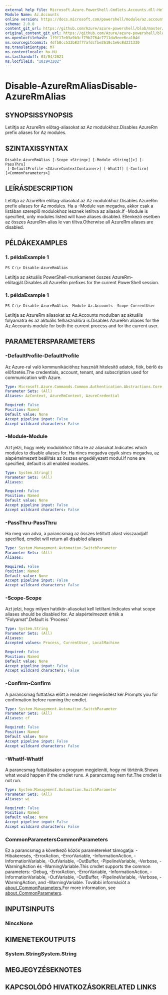 ```yaml
---
external help file: Microsoft.Azure.PowerShell.Cmdlets.Accounts.dll-Help.xml
Module Name: Az.Accounts
online version: https://docs.microsoft.com/powershell/module/az.accounts/disable-azurermalias
schema: 2.0.0
content_git_url: https://github.com/Azure/azure-powershell/blob/master/src/Accounts/Accounts/help/Disable-AzureRmAlias.md
original_content_git_url: https://github.com/Azure/azure-powershell/blob/master/src/Accounts/Accounts/help/Disable-AzureRmAlias.md
ms.openlocfilehash: 1f9f17e03a9b3cf79b2764c7711da9eee6ca104d
ms.sourcegitcommit: 4dfb0cc533b83f77afdcfbe2618c1e6c8d221330
ms.translationtype: MT
ms.contentlocale: hu-HU
ms.lasthandoff: 03/04/2021
ms.locfileid: "101943202"
---
```

# <span data-ttu-id="0f26a-101">Disable-AzureRmAlias</span><span class="sxs-lookup"><span data-stu-id="0f26a-101">Disable-AzureRmAlias</span></span>

## <span data-ttu-id="0f26a-102">SYNOPSIS</span><span class="sxs-lookup"><span data-stu-id="0f26a-102">SYNOPSIS</span></span>
<span data-ttu-id="0f26a-103">Letiltja az AzureRm előtag-aliasokat az Az modulokhoz.</span><span class="sxs-lookup"><span data-stu-id="0f26a-103">Disables AzureRm prefix aliases for Az modules.</span></span>

## <span data-ttu-id="0f26a-104">SZINTAXIS</span><span class="sxs-lookup"><span data-stu-id="0f26a-104">SYNTAX</span></span>

```
Disable-AzureRmAlias [-Scope <String>] [-Module <String[]>] [-PassThru]
 [-DefaultProfile <IAzureContextContainer>] [-WhatIf] [-Confirm] [<CommonParameters>]
```

## <span data-ttu-id="0f26a-105">LEÍRÁS</span><span class="sxs-lookup"><span data-stu-id="0f26a-105">DESCRIPTION</span></span>
<span data-ttu-id="0f26a-106">Letiltja az AzureRm előtag-aliasokat az Az modulokhoz.</span><span class="sxs-lookup"><span data-stu-id="0f26a-106">Disables AzureRm prefix aliases for Az modules.</span></span> <span data-ttu-id="0f26a-107">Ha a -Module van megadva, akkor csak a listában szereplő modulokhoz lesznek letiltva az aliasok.</span><span class="sxs-lookup"><span data-stu-id="0f26a-107">If -Module is specified, only modules listed will have aliases disabled.</span></span> <span data-ttu-id="0f26a-108">Ellenkező esetben az összes AzureRm-alias le van tiltva.</span><span class="sxs-lookup"><span data-stu-id="0f26a-108">Otherwise all AzureRm aliases are disabled.</span></span>

## <span data-ttu-id="0f26a-109">PÉLDÁK</span><span class="sxs-lookup"><span data-stu-id="0f26a-109">EXAMPLES</span></span>

### <span data-ttu-id="0f26a-110">1. példa</span><span class="sxs-lookup"><span data-stu-id="0f26a-110">Example 1</span></span>
```
PS C:\> Disable-AzureRmAlias
```

<span data-ttu-id="0f26a-111">Letiltja az aktuális PowerShell-munkamenet összes AzureRm-előtagját.</span><span class="sxs-lookup"><span data-stu-id="0f26a-111">Disables all AzureRm prefixes for the current PowerShell session.</span></span>

### <span data-ttu-id="0f26a-112">1. példa</span><span class="sxs-lookup"><span data-stu-id="0f26a-112">Example 1</span></span>
```
PS C:\> Disable-AzureRmAlias -Module Az.Accounts -Scope CurrentUser
```

<span data-ttu-id="0f26a-113">Letiltja az AzureRm aliasokat az Az.Accounts modulban az aktuális folyamatra és az aktuális felhasználóra is.</span><span class="sxs-lookup"><span data-stu-id="0f26a-113">Disables AzureRm aliases for the Az.Accounts module for both the current process and for the current user.</span></span>

## <span data-ttu-id="0f26a-114">PARAMETERS</span><span class="sxs-lookup"><span data-stu-id="0f26a-114">PARAMETERS</span></span>

### <span data-ttu-id="0f26a-115">-DefaultProfile</span><span class="sxs-lookup"><span data-stu-id="0f26a-115">-DefaultProfile</span></span>
<span data-ttu-id="0f26a-116">Az Azure-ral való kommunikációhoz használt hitelesítő adatok, fiók, bérlő és előfizetés.</span><span class="sxs-lookup"><span data-stu-id="0f26a-116">The credentials, account, tenant, and subscription used for communication with Azure.</span></span>

```yaml
Type: Microsoft.Azure.Commands.Common.Authentication.Abstractions.Core.IAzureContextContainer
Parameter Sets: (All)
Aliases: AzContext, AzureRmContext, AzureCredential

Required: False
Position: Named
Default value: None
Accept pipeline input: False
Accept wildcard characters: False
```

### <span data-ttu-id="0f26a-117">-Module</span><span class="sxs-lookup"><span data-stu-id="0f26a-117">-Module</span></span>
<span data-ttu-id="0f26a-118">Azt jelzi, hogy mely modulokhoz tiltsa le az aliasokat.</span><span class="sxs-lookup"><span data-stu-id="0f26a-118">Indicates which modules to disable aliases for.</span></span>
<span data-ttu-id="0f26a-119">Ha nincs megadva egyik sincs megadva, az alapértelmezett beállítás az összes engedélyezett modul.</span><span class="sxs-lookup"><span data-stu-id="0f26a-119">If none are specified, default is all enabled modules.</span></span>

```yaml
Type: System.String[]
Parameter Sets: (All)
Aliases:

Required: False
Position: Named
Default value: None
Accept pipeline input: False
Accept wildcard characters: False
```

### <span data-ttu-id="0f26a-120">-PassThru</span><span class="sxs-lookup"><span data-stu-id="0f26a-120">-PassThru</span></span>
<span data-ttu-id="0f26a-121">Ha meg van adva, a parancsmag az összes letiltott aliast visszaadja</span><span class="sxs-lookup"><span data-stu-id="0f26a-121">If specified, cmdlet will return all disabled aliases</span></span>

```yaml
Type: System.Management.Automation.SwitchParameter
Parameter Sets: (All)
Aliases:

Required: False
Position: Named
Default value: None
Accept pipeline input: False
Accept wildcard characters: False
```

### <span data-ttu-id="0f26a-122">-Scope</span><span class="sxs-lookup"><span data-stu-id="0f26a-122">-Scope</span></span>
<span data-ttu-id="0f26a-123">Azt jelzi, hogy milyen hatókör-aliasokat kell letiltani.</span><span class="sxs-lookup"><span data-stu-id="0f26a-123">Indicates what scope aliases should be disabled for.</span></span> <span data-ttu-id="0f26a-124">Az alapértelmezett érték a "Folyamat".</span><span class="sxs-lookup"><span data-stu-id="0f26a-124">Default is 'Process'</span></span>

```yaml
Type: System.String
Parameter Sets: (All)
Aliases:
Accepted values: Process, CurrentUser, LocalMachine

Required: False
Position: Named
Default value: None
Accept pipeline input: False
Accept wildcard characters: False
```

### <span data-ttu-id="0f26a-125">-Confirm</span><span class="sxs-lookup"><span data-stu-id="0f26a-125">-Confirm</span></span>
<span data-ttu-id="0f26a-126">A parancsmag futtatása előtt a rendszer megerősítést kér.</span><span class="sxs-lookup"><span data-stu-id="0f26a-126">Prompts you for confirmation before running the cmdlet.</span></span>

```yaml
Type: System.Management.Automation.SwitchParameter
Parameter Sets: (All)
Aliases: cf

Required: False
Position: Named
Default value: None
Accept pipeline input: False
Accept wildcard characters: False
```

### <span data-ttu-id="0f26a-127">-WhatIf</span><span class="sxs-lookup"><span data-stu-id="0f26a-127">-WhatIf</span></span>
<span data-ttu-id="0f26a-128">A parancsmag futtatásakor a program megjeleníti, hogy mi történik.</span><span class="sxs-lookup"><span data-stu-id="0f26a-128">Shows what would happen if the cmdlet runs.</span></span>
<span data-ttu-id="0f26a-129">A parancsmag nem fut.</span><span class="sxs-lookup"><span data-stu-id="0f26a-129">The cmdlet is not run.</span></span>

```yaml
Type: System.Management.Automation.SwitchParameter
Parameter Sets: (All)
Aliases: wi

Required: False
Position: Named
Default value: None
Accept pipeline input: False
Accept wildcard characters: False
```

### <span data-ttu-id="0f26a-130">CommonParameters</span><span class="sxs-lookup"><span data-stu-id="0f26a-130">CommonParameters</span></span>
<span data-ttu-id="0f26a-131">Ez a parancsmag a következő közös paramétereket támogatja: -Hibakeresés, -ErrorAction, -ErrorVariable, -InformationAction, -InformationVariable, -OutVariable, -OutBuffer, -PipelineVariable, -Verbose, -WarningAction és -WarningVariable.</span><span class="sxs-lookup"><span data-stu-id="0f26a-131">This cmdlet supports the common parameters: -Debug, -ErrorAction, -ErrorVariable, -InformationAction, -InformationVariable, -OutVariable, -OutBuffer, -PipelineVariable, -Verbose, -WarningAction, and -WarningVariable.</span></span> <span data-ttu-id="0f26a-132">További információt a [about_CommonParameters.](http://go.microsoft.com/fwlink/?LinkID=113216)</span><span class="sxs-lookup"><span data-stu-id="0f26a-132">For more information, see [about_CommonParameters](http://go.microsoft.com/fwlink/?LinkID=113216).</span></span>

## <span data-ttu-id="0f26a-133">INPUTS</span><span class="sxs-lookup"><span data-stu-id="0f26a-133">INPUTS</span></span>

### <span data-ttu-id="0f26a-134">Nincs</span><span class="sxs-lookup"><span data-stu-id="0f26a-134">None</span></span>

## <span data-ttu-id="0f26a-135">KIMENETEK</span><span class="sxs-lookup"><span data-stu-id="0f26a-135">OUTPUTS</span></span>

### <span data-ttu-id="0f26a-136">System.String</span><span class="sxs-lookup"><span data-stu-id="0f26a-136">System.String</span></span>

## <span data-ttu-id="0f26a-137">MEGJEGYZÉSEK</span><span class="sxs-lookup"><span data-stu-id="0f26a-137">NOTES</span></span>

## <span data-ttu-id="0f26a-138">KAPCSOLÓDÓ HIVATKOZÁSOK</span><span class="sxs-lookup"><span data-stu-id="0f26a-138">RELATED LINKS</span></span>
